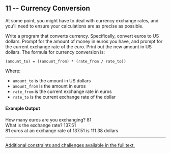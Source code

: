 ## 11 -- Currency Conversion
At some point, you might have to deal with
currency exchange rates, and you'll need to ensure
your calculations are as precise as possible.

Write a program that converts currency. Specifically,
convert euros to US dollars. Prompt for the amount
of money in euros you have, and prompt for the
current exchange rate of the euro. Print out the
new amount in US dollars. The formula for currency
conversion is:

`(amount_to) = ((amount_from) * (rate_from / rate_to))`

Where:
- `amount_to` is the amount in US dollars  
- `amount_from` is the amount in euros  
- `rate_from` is the current exchange rate in euros  
- `rate_to` is the current exchange rate of the dollar  

#### Example Output
How many euros are you exchanging? 81  
What is the exchange rate? 137.51  
81 euros at an exchange rate of 137.51 is 111.38 dollars

***
[Additional constraints and challenges available in the full text.](https://www.amazon.com/Exercises-Programmers-Challenges-Develop-Coding/dp/1680501224)

